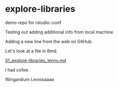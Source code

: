 # explore-libraries
demo repo for rstudio::conf

Testing out adding additional info from local machine

Adding a new line from the web on GitHub.


Let's look at a file in Rmd.

[01_explore-libraries_jenny.md](01_explore-libraries_jenny.md)

I had cofee.

Wingardium Leviosaaaa
